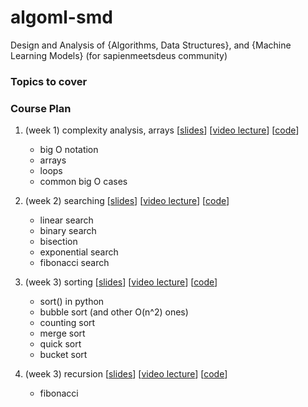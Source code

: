 # algoml-smd

Design and Analysis of {Algorithms, Data Structures}, and {Machine Learning Models} (for sapienmeetsdeus community)

### Topics to cover


### Course Plan

1. (week 1) complexity analysis, arrays [[slides]()] [[video lecture]()] [[code]()]
    * big O notation
    * arrays
    * loops
    * common big O cases

2. (week 2) searching [[slides]()] [[video lecture]()] [[code]()]
    * linear search
    * binary search
    * bisection
    * exponential search
    * fibonacci search

3. (week 3) sorting [[slides]()] [[video lecture]()] [[code]()]
    * sort() in python
    * bubble sort (and other O(n^2) ones)
    * counting sort
    * merge sort
    * quick sort
    * bucket sort

3. (week 3) recursion [[slides]()] [[video lecture]()] [[code]()]
    * fibonacci
